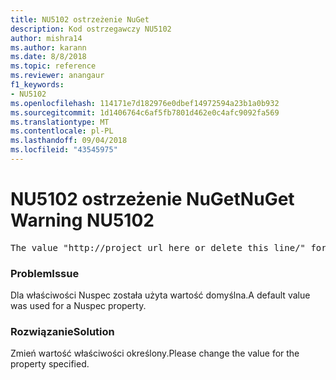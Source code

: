 ```yaml
---
title: NU5102 ostrzeżenie NuGet
description: Kod ostrzegawczy NU5102
author: mishra14
ms.author: karann
ms.date: 8/8/2018
ms.topic: reference
ms.reviewer: anangaur
f1_keywords:
- NU5102
ms.openlocfilehash: 114171e7d182976e0dbef14972594a23b1a0b932
ms.sourcegitcommit: 1d1406764c6af5fb7801d462e0c4afc9092fa569
ms.translationtype: MT
ms.contentlocale: pl-PL
ms.lasthandoff: 09/04/2018
ms.locfileid: "43545975"
---
```

# <a name="nuget-warning-nu5102"></a><span data-ttu-id="d3285-103">NU5102 ostrzeżenie NuGet</span><span class="sxs-lookup"><span data-stu-id="d3285-103">NuGet Warning NU5102</span></span>
<pre>The value "http://project_url_here_or_delete_this_line/" for ProjectUrl is a sample value and should be removed. Replace it with an appropriate value or remove it and rebuild your package.</pre>

### <a name="issue"></a><span data-ttu-id="d3285-104">Problem</span><span class="sxs-lookup"><span data-stu-id="d3285-104">Issue</span></span>

<span data-ttu-id="d3285-105">Dla właściwości Nuspec została użyta wartość domyślna.</span><span class="sxs-lookup"><span data-stu-id="d3285-105">A default value was used for a Nuspec property.</span></span>


### <a name="solution"></a><span data-ttu-id="d3285-106">Rozwiązanie</span><span class="sxs-lookup"><span data-stu-id="d3285-106">Solution</span></span>

<span data-ttu-id="d3285-107">Zmień wartość właściwości określony.</span><span class="sxs-lookup"><span data-stu-id="d3285-107">Please change the value for the property specified.</span></span>

